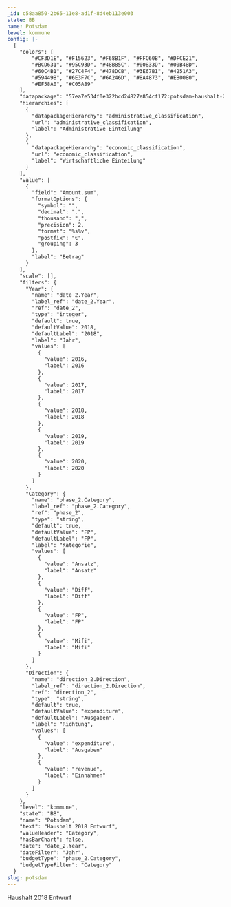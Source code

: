 ```yaml
---
_id: c58aa850-2b65-11e8-ad1f-8d4eb113e003
state: BB
name: Potsdam
level: kommune
config: |-
  {
    "colors": [
        "#CF3D1E", "#F15623", "#F68B1F", "#FFC60B", "#DFCE21",
        "#BCD631", "#95C93D", "#48B85C", "#00833D", "#00B48D",
        "#60C4B1", "#27C4F4", "#478DCB", "#3E67B1", "#4251A3",
        "#59449B", "#6E3F7C", "#6A246D", "#8A4873", "#EB0080",
        "#EF58A0", "#C05A89"
    ],
    "datapackage": "57ea7e534f0e322bcd24827e854cf172:potsdam-haushalt-2018-entwurf",
    "hierarchies": [
      {
        "datapackageHierarchy": "administrative_classification",
        "url": "administrative_classification",
        "label": "Administrative Einteilung"
      },
      {
        "datapackageHierarchy": "economic_classification",
        "url": "economic_classification",
        "label": "Wirtschaftliche Einteilung"
      }
    ],
    "value": [
      {
        "field": "Amount.sum",
        "formatOptions": {
          "symbol": "",
          "decimal": ".",
          "thousand": ",",
          "precision": 2,
          "format": "%s%v",
          "postfix": "€",
          "grouping": 3
        },
        "label": "Betrag"
      }
    ],
    "scale": [],
    "filters": {
      "Year": {
        "name": "date_2.Year",
        "label_ref": "date_2.Year",
        "ref": "date_2",
        "type": "integer",
        "default": true,
        "defaultValue": 2018,
        "defaultLabel": "2018",
        "label": "Jahr",
        "values": [
          {
            "value": 2016,
            "label": 2016
          },
          {
            "value": 2017,
            "label": 2017
          },
          {
            "value": 2018,
            "label": 2018
          },
          {
            "value": 2019,
            "label": 2019
          },
          {
            "value": 2020,
            "label": 2020
          }
        ]
      },
      "Category": {
        "name": "phase_2.Category",
        "label_ref": "phase_2.Category",
        "ref": "phase_2",
        "type": "string",
        "default": true,
        "defaultValue": "FP",
        "defaultLabel": "FP",
        "label": "Kategorie",
        "values": [
          {
            "value": "Ansatz",
            "label": "Ansatz"
          },
          {
            "value": "Diff",
            "label": "Diff"
          },
          {
            "value": "FP",
            "label": "FP"
          },
          {
            "value": "Mifi",
            "label": "Mifi"
          }
        ]
      },
      "Direction": {
        "name": "direction_2.Direction",
        "label_ref": "direction_2.Direction",
        "ref": "direction_2",
        "type": "string",
        "default": true,
        "defaultValue": "expenditure",
        "defaultLabel": "Ausgaben",
        "label": "Richtung",
        "values": [
          {
            "value": "expenditure",
            "label": "Ausgaben"
          },
          {
            "value": "revenue",
            "label": "Einnahmen"
          }
        ]
      }
    },
    "level": "kommune",
    "state": "BB",
    "name": "Potsdam",
    "text": "Haushalt 2018 Entwurf",
    "valueHeader": "Category",
    "hasBarChart": false,
    "date": "date_2.Year",
    "dateFilter": "Jahr",
    "budgetType": "phase_2.Category",
    "budgetTypeFilter": "Category"
  }
slug: potsdam
---
```

Haushalt 2018 Entwurf
